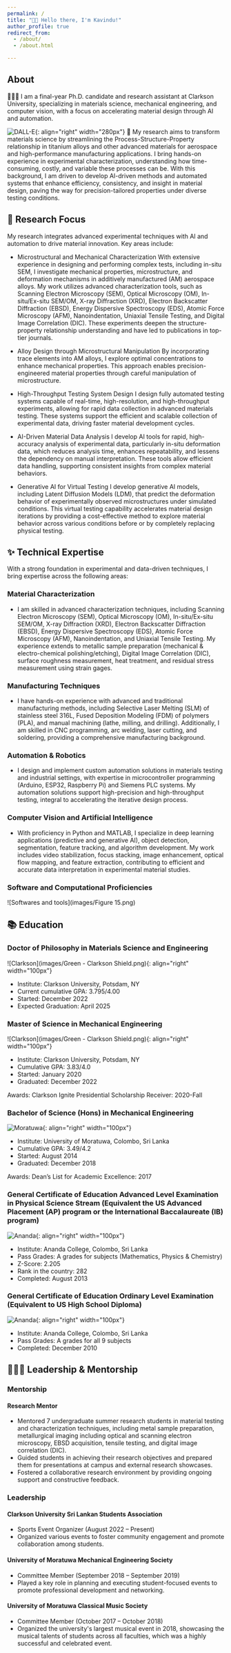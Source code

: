```yaml
---
permalink: /
title: "👋🏼 Hello there, I'm Kavindu!"
author_profile: true
redirect_from: 
  - /about/
  - /about.html

---
```


## About


👨🏻‍💻 I am a final-year Ph.D. candidate and research assistant at Clarkson University, specializing in materials science, mechanical engineering, and computer vision, with a focus on accelerating material design through AI and automation.

![DALL-E](images/DALLE2.png){: align="right" width="280px"}
🔬 My research aims to transform materials science by streamlining the Process-Structure-Property relationship in titanium alloys and other advanced materials for aerospace and high-performance manufacturing applications. I bring hands-on experience in experimental characterization, understanding how time-consuming, costly, and variable these processes can be. With this background, I am driven to develop AI-driven methods and automated systems that enhance efficiency, consistency, and insight in material design, paving the way for precision-tailored properties under diverse testing conditions.

## 🧐 Research Focus

My research integrates advanced experimental techniques with AI and automation to drive material innovation. Key areas include:

 - Microstructural and Mechanical Characterization
With extensive experience in designing and performing complex tests, including in-situ SEM, I investigate mechanical properties, microstructure, and deformation mechanisms in additively manufactured (AM) aerospace alloys. My work utilizes advanced characterization tools, such as Scanning Electron Microscopy (SEM), Optical Microscopy (OM), In-situ/Ex-situ SEM/OM, X-ray Diffraction (XRD), Electron Backscatter Diffraction (EBSD), Energy Dispersive Spectroscopy (EDS), Atomic Force Microscopy (AFM), Nanoindentation, Uniaxial Tensile Testing, and Digital Image Correlation (DIC). These experiments deepen the structure-property relationship understanding and have led to publications in top-tier journals.

 - Alloy Design through Microstructural Manipulation
By incorporating trace elements into AM alloys, I explore optimal concentrations to enhance mechanical properties. This approach enables precision-engineered material properties through careful manipulation of microstructure.

 - High-Throughput Testing System Design
I design fully automated testing systems capable of real-time, high-resolution, and high-throughput experiments, allowing for rapid data collection in advanced materials testing. These systems support the efficient and scalable collection of experimental data, driving faster material development cycles.

 - AI-Driven Material Data Analysis
I develop AI tools for rapid, high-accuracy analysis of experimental data, particularly in-situ deformation data, which reduces analysis time, enhances repeatability, and lessens the dependency on manual interpretation. These tools allow efficient data handling, supporting consistent insights from complex material behaviors.

 - Generative AI for Virtual Testing
I develop generative AI models, including Latent Diffusion Models (LDM), that predict the deformation behavior of experimentally observed microstructures under simulated conditions. This virtual testing capability accelerates material design iterations by providing a cost-effective method to explore material behavior across various conditions before or by completely replacing physical testing.

## ✨ Technical Expertise

With a strong foundation in experimental and data-driven techniques, I bring expertise across the following areas:

### Material Characterization
 - I am skilled in advanced characterization techniques, including Scanning Electron Microscopy (SEM), Optical Microscopy (OM), In-situ/Ex-situ SEM/OM, X-ray Diffraction (XRD), Electron Backscatter Diffraction (EBSD), Energy Dispersive Spectroscopy (EDS), Atomic Force Microscopy (AFM), Nanoindentation, and Uniaxial Tensile Testing. My experience extends to metallic sample preparation (mechanical & electro-chemical polishing/etching), Digital Image Correlation (DIC), surface roughness measurement, heat treatment, and residual stress measurement using strain gages.

### Manufacturing Techniques
 - I have hands-on experience with advanced and traditional manufacturing methods, including Selective Laser Melting (SLM) of stainless steel 316L, Fused Deposition Modeling (FDM) of polymers (PLA), and manual machining (lathe, milling, and drilling). Additionally, I am skilled in CNC programming, arc welding, laser cutting, and soldering, providing a comprehensive manufacturing background.

### Automation & Robotics
 - I design and implement custom automation solutions in materials testing and industrial settings, with expertise in microcontroller programming (Arduino, ESP32, Raspberry Pi) and Siemens PLC systems. My automation solutions support high-precision and high-throughput testing, integral to accelerating the iterative design process.

### Computer Vision and Artificial Intelligence
 - With proficiency in Python and MATLAB, I specialize in deep learning applications (predictive and generative AI), object detection, segmentation, feature tracking, and algorithm development. My work includes video stabilization, focus stacking, image enhancement, optical flow mapping, and feature extraction, contributing to efficient and accurate data interpretation in experimental material studies.

### Software and Computational Proficiencies
![Softwares and tools](images/Figure 15.png)

## 📚 Education

### Doctor of Philosophy in Materials Science and Engineering
![Clarkson](images/Green - Clarkson Shield.png){: align="right" width="100px"}
 - Institute: Clarkson University, Potsdam, NY
 - Current cumulative GPA: 3.795/4.00
 - Started: December 2022
 - Expected Graduation: April 2025

### Master of Science in Mechanical Engineering
![Clarkson](images/Green - Clarkson Shield.png){: align="right" width="100px"}
 - Institute: Clarkson University, Potsdam, NY
 - Cumulative GPA: 3.83/4.0
 - Started: January 2020
 - Graduated: December 2022

Awards: Clarkson Ignite Presidential Scholarship Receiver: 2020-Fall

### Bachelor of Science (Hons) in Mechanical Engineering
![Moratuwa](images/University_of_Moratuwa_logo.png){: align="right" width="100px"}
 - Institute: University of Moratuwa, Colombo, Sri Lanka
 - Cumulative GPA: 3.49/4.2
 - Started: August 2014
 - Graduated: December 2018

Awards: Dean’s List for Academic Excellence: 2017

### General Certificate of Education Advanced Level Examination in Physical Science Stream (Equivalent the US Advanced Placement (AP) program or the International Baccalaureate (IB) program)
![Ananda](images/Ananda_Crest.png){: align="right" width="100px"}
 - Institute: Ananda College, Colombo, Sri Lanka
 - Pass Grades: A grades for subjects (Mathematics, Physics & Chemistry)
 - Z-Score: 2.205
 - Rank in the country: 282
 - Completed: August 2013

### General Certificate of Education Ordinary Level Examination (Equivalent to US High School Diploma)
![Ananda](images/Ananda_Crest.png){: align="right" width="100px"}
 - Institute: Ananda College, Colombo, Sri Lanka
 - Pass Grades: A grades for all 9 subjects
 - Completed: December 2010

## 🌟👨‍💼 Leadership & Mentorship

### Mentorship

#### Research Mentor
 - Mentored 7 undergraduate summer research students in material testing and characterization techniques, including metal sample preparation, metallurgical imaging including optical and scanning electron microscopy, EBSD acquisition, tensile testing, and digital image correlation (DIC).
 - Guided students in achieving their research objectives and prepared them for presentations at campus and external research showcases.
 - Fostered a collaborative research environment by providing ongoing support and constructive feedback.

### Leadership

#### Clarkson University Sri Lankan Students Association

 - Sports Event Organizer (August 2022 – Present)
 - Organized various events to foster community engagement and promote collaboration among students.
   
#### University of Moratuwa Mechanical Engineering Society

 - Committee Member (September 2018 – September 2019)
 - Played a key role in planning and executing student-focused events to promote professional development and networking.
   
#### University of Moratuwa Classical Music Society

 - Committee Member (October 2017 – October 2018)
 - Organized the university's largest musical event in 2018, showcasing the musical talents of students across all faculties, which was a highly successful and celebrated event.
